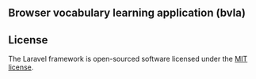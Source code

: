 ## Browser vocabulary learning application (bvla)

## License

The Laravel framework is open-sourced software licensed under the [MIT license](https://opensource.org/licenses/MIT).
